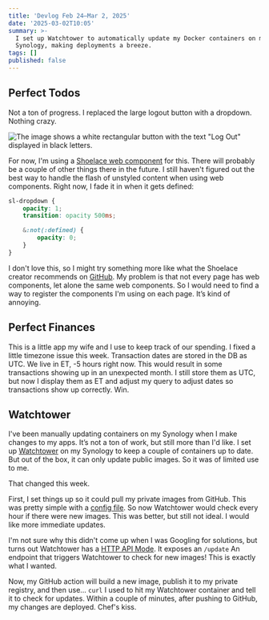 ```yaml
---
title: 'Devlog Feb 24–Mar 2, 2025'
date: '2025-03-02T10:05'
summary: >-
  I set up Watchtower to automatically update my Docker containers on my
  Synology, making deployments a breeze.
tags: []
published: false
---
```

## Perfect Todos

Not a ton of progress. I replaced the large logout button with a dropdown. Nothing crazy.

![The image shows a white rectangular button with the text "Log Out" displayed in black letters.](https://samwarnick.com/media/perfect-todos_2025-03-02.png)

For now, I'm using a [Shoelace web component](https://shoelace.style/components/dropdown) for this. There will probably be a couple of other things there in the future. I still haven't figured out the best way to handle the flash of unstyled content when using web components. Right now, I fade it in when it gets defined:

```css
sl-dropdown {
    opacity: 1;
    transition: opacity 500ms;

    &:not(:defined) {
        opacity: 0;
    }
}
```

I don't love this, so I might try something more like what the Shoelace creator recommends on [GitHub](https://github.com/shoelace-style/shoelace/discussions/1772#discussioncomment-7790596). My problem is that not every page has web components, let alone the same web components. So I would need to find a way to register the components I'm using on each page. It’s kind of annoying.

## Perfect Finances

This is a little app my wife and I use to keep track of our spending. I fixed a little timezone issue this week. Transaction dates are stored in the DB as UTC. We live in ET, -5 hours right now. This would result in some transactions showing up in an unexpected month. I still store them as UTC, but now I display them as ET and adjust my query to adjust dates so transactions show up correctly. Win.

## Watchtower

I've been manually updating containers on my Synology when I make changes to my apps. It’s not a ton of work, but still more than I'd like. I set up [Watchtower](https://containrrr.dev/watchtower/) on my Synology to keep a couple of containers up to date. But out of the box, it can only update public images. So it was of limited use to me.

That changed this week.

First, I set things up so it could pull my private images from GitHub. This was pretty simple with a [config file](https://containrrr.dev/watchtower/private-registries/). So now Watchtower would check every hour if there were new images. This was better, but still not ideal. I would like more immediate updates.

I'm not sure why this didn't come up when I was Googling for solutions, but turns out Watchtower has a [HTTP API Mode](https://containrrr.dev/watchtower/http-api-mode/). It exposes an `/update` An endpoint that triggers Watchtower to check for new images! This is exactly what I wanted.

Now, my GitHub action will build a new image, publish it to my private registry, and then use… `curl` I used to hit my Watchtower container and tell it to check for updates. Within a couple of minutes, after pushing to GitHub, my changes are deployed. Chef's kiss.

